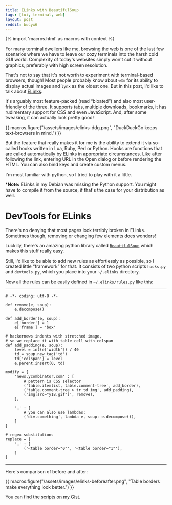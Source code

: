 ```yaml
---
title: ELinks with BeautifulSoup
tags: [tui, terminal, web]
layout: post
reddit: bucyx6
---
```

{% import 'macros.html' as macros with context %}

For many terminal dwellers like me, browsing the web is one of the last few scenarios where we have to leave our cozy terminals into the harsh cold GUI world. Complexity of today's websites simply won't cut it without graphics, preferably with high screen resolution.

That's not to say that it's not worth to experiment with terminal-based browsers, though! Most people probably know about `w3m` for its ability to display actual images and `lynx` as the oldest one. But in this post, I'd like to talk about [ELinks](http://elinks.cz/).

It's arguably most feature-packed (read “bloated”) and also most user-friendly of the three. It supports tabs, multiple downloads, bookmarks, it has rudimentary support for CSS and even JavaScript. And, after some tweaking, it can actually look pretty good!

{{ macros.figure("/assets/images/elinks-ddg.png", "DuckDuckGo keeps text-browsers in mind.") }}

But the feature that really makes it for me is the ability to extend it via so-called hooks written in Lua, Ruby, Perl or Python. Hooks are functions that are called automatically by ELinks in appropriate circumstances. Like after following the link, entering URL in the Open dialog or before rendering the HTML. You can also bind keys and create custom menus.

I'm most familiar with python, so I tried to play with it a little.

***Note:** ELinks in my Debian was missing the Python support. You might have to compile it from the source, if that's the case for your distribution as well.

# DevTools for ELinks

There's no denying that most pages look terribly broken in ELinks. Sometimes though, removing or changing few elements does wonders!

Luckilly, there's an amazing python library called [`BeautifulSoup`](https://www.crummy.com/software/BeautifulSoup/bs4/doc/genindex.html) which makes this stuff really easy.

Still, I'd like to be able to add new rules as effortlessly as possible, so I created little “framework” for that. It consists of two python scripts `hooks.py` and `devtools.py`, which you place into your `~/.elinks` directory.

Now all the rules can be easily defined in `~/.elinks/rules.py` like this:

<hr>

    # -*- coding: utf-8 -*-

    def remove(e, soup):
        e.decompose()

    def add_border(e, soup):
        e['border'] = 1
        e['frame'] = 'box'

    # hackernews indents with stretched image,
    # so we replace it with table cell with colspan
    def add_padding(e, soup):
        level = int(e['width']) / 40
        td = soup.new_tag('td')
        td['colspan'] = level
        e.parent.insert(0, td)

    modify = {
        'news.ycombinator.com' : [
            # pattern is CSS selector
            ('table.itemlist, table.comment-tree', add_border),
            ('table.comment-tree > tr td img', add_padding),
            ('img[src="y18.gif"]', remove),
        ],

        '…' : [
            # you can also use lambdas:
            ('div.something', lambda e, soup: e.decompose()),
        ]
    }

    # regex substitutions
    replace = {
        '…' : [
            ('<table border="0"', '<table border="1"'),
        ]
    }

<hr>

Here's comparison of before and after:

{{ macros.figure("/assets/images/elinks-beforeafter.png", "Table borders make everything look better.") }}

You can find the scripts [on my Gist.](https://gist.github.com/hellricer/5a5eabc2fc0a4e58c7b0833abe283fce)
